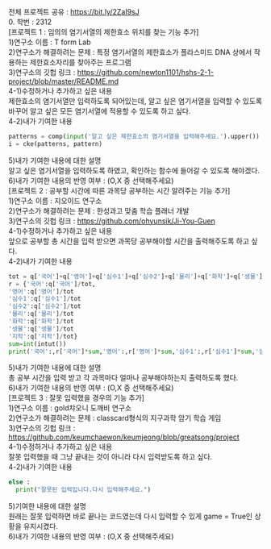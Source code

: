 전체 프로젝트 공유 : https://bit.ly/2ZaI9sJ<br>
0. 학번 : 2312<br>
[프로젝트 1 :  임의의 염기서열의 제한효소 위치를 찾는 기능 추가]<br>
1)연구소 이름 :  T form Lab<br>
2)연구소가 해결하려는 문제 : 특정 염기서열의 제한효소가 플라스미드 DNA 상에서 작용하는 제한효소자리를 찾아주는 프로그램<br>
3)연구소의 깃헙 링크 : https://github.com/newton1101/hshs-2-1-project/blob/master/README.md<br>
4-1)수정하거나 추가하고 싶은 내용<br>
제한효소의 염기서열만 입력하도록 되어있는데, 알고 싶은 염기서열을 입력할 수 있도록 바꾸어 알고 싶은 모든 염기서열에 적용할 수 있도록 하고 싶다.<br>
4-2)내가 기여한 내용<br>
```python
patterns = comp(input('알고 싶은 제한효소의 염기서열을 입력해주세요.').upper())
i = cke(patterns, pattern) 
```
5)내가 기여한 내용에 대한 설명<br>
알고 싶은 염기서열을 입력하도록 하였고, 확인하는 함수에 들어갈 수 있도록 해야겠다.<br>
6)내가 기여한 내용의 반영 여부 : (O,X 중 선택해주세요)<br>
[프로젝트 2 : 공부할 시간에 따른 과목당 공부하는 시간 알려주는 기능 추가]<br>
1)연구소 이름 : 지오이드 연구소<br>
2)연구소가 해결하려는 문제 : 한성과고 맞춤 학습 플래너 개발<br>
3)연구소의 깃헙 링크 : https://github.com/ohyunsik/Ji-You-Guen<br>
4-1)수정하거나 추가하고 싶은 내용<br>
앞으로 공부할 총 시간을 입력 받으면 과목당 공부해야할 시간을 출력해주도록 하고 싶다.<br>
4-2)내가 기여한 내용<br>
```python
tot = q['국어']+q['영어']+q['심수1']+q['심수2']+q['물리']+q['화학']+q['생물']+q['지학']
r = {'국어':q['국어']/tot,
'영어':q['영어']/tot
'심수1':q['심수1']/tot
'심수2':q['심수2']/tot
'물리':q['물리']/tot
'화학':q['화학']/tot
'생물':q['생물']/tot
'지학':q['지학']/tot}
sum=int(intut())
print('국어':,r['국어']*sum,'영어':,r['영어']*sum,'심수1':,r['심수1']*sum,'심수2':,r['심수2']*sum,'물리':,r['물리']*sum,'화학':,r['화학']*sum,'생물':,r['생물']*sum,'지학':,r['지학']*sum)
```
5)내가 기여한 내용에 대한 설명<br>
총 공부 시간을 입력 받고 각 과목마다 얼마나 공부해야하는지 출력하도록 했다.<br>
6)내가 기여한 내용의 반영 여부 : (O,X 중 선택해주세요)<br>
[프로젝트 3 : 잘못 입력했을 경우의 기능 추가]<br>
1)연구소 이름 : gold챠오니 도깨비 연구소<br>
2)연구소가 해결하려는 문제 : classcard형식의 지구과학 암기 학습 게임<br>
3)연구소의 깃헙 링크 : https://github.com/keumchaewon/keumjeong/blob/greatsong/project<br>
4-1)수정하거나 추가하고 싶은 내용<br>
잘못 입력했을 때 그냥 끝내는 것이 아니라 다시 입력받도록 하고 싶다.<br>
4-2)내가 기여한 내용<br>
```python
else :
  print("잘못된 입력입니다.다시 입력해주세요.")
```
5)기여한 내용에 대한 설명<br>
원래는 잘못 입력하면 바로 끝나는 코드였는데 다시 입력할 수 있게 game = True인 상황을 유지시켰다.<br>
6)내가 기여한 내용의 반영 여부 : (O,X 중 선택해주세요)<br>
